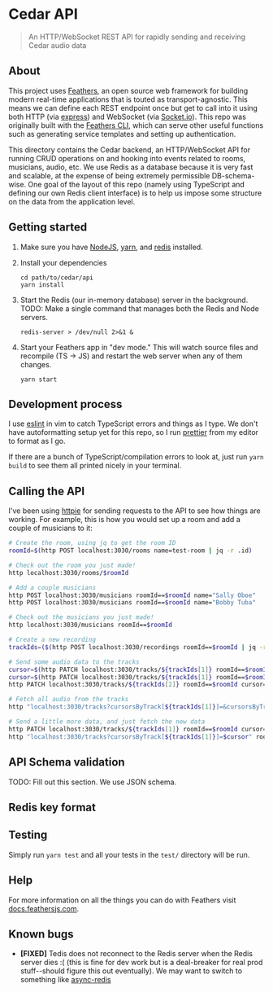 # Cedar API

> An HTTP/WebSocket REST API for rapidly sending and receiving Cedar audio data

## About

This project uses [Feathers](http://feathersjs.com), an open source web
framework for building modern real-time applications that is touted as
transport-agnostic. This means we can define each REST endpoint once but get to
call into it using both HTTP (via [express](https://expressjs.com/)) and
WebSocket (via [Socket.io](https://socket.io/)). This repo was originally built
with the [Feathers
CLI](https://docs.feathersjs.com/guides/basics/generator.html), which can serve
other useful functions such as generating service templates and setting up
authentication.

This directory contains the Cedar backend, an HTTP/WebSocket API for running
CRUD operations on and hooking into events related to rooms, musicians, audio,
etc. We use Redis as a database because it is very fast and scalable, at the
expense of being extremely permissible DB-schema-wise. One goal of the layout
of this repo (namely using TypeScript and defining our own Redis client
interface) is to help us impose some structure on the data from the application
level.

## Getting started

1. Make sure you have [NodeJS](https://nodejs.org/),
   [yarn](https://yarnpkg.com/getting-started/install), and
   [redis](https://redis.io/) installed.

2. Install your dependencies

    ```
    cd path/to/cedar/api
    yarn install
    ```

3. Start the Redis (our in-memory database) server in the background. TODO:
   Make a single command that manages both the Redis and Node servers.

    ```
    redis-server > /dev/null 2>&1 &
    ```

4. Start your Feathers app in "dev mode." This will watch source files and
   recompile (TS -> JS) and restart the web server when any of them changes.

    ```
    yarn start
    ```

## Development process

I use [eslint](https://eslint.org/) in vim to catch TypeScript errors and
things as I type. We don't have autoformatting setup yet for this repo, so I
run [prettier](https://prettier.io/) from my editor to format as I go.

If there are a bunch of TypeScript/compilation errors to look at, just run
`yarn build` to see them all printed nicely in your terminal.

## Calling the API

I've been using [httpie](https://httpie.org/) for sending requests to the API
to see how things are working. For example, this is how you would set up a room
and add a couple of musicians to it:

```bash
# Create the room, using jq to get the room ID
roomId=$(http POST localhost:3030/rooms name=test-room | jq -r .id)

# Check out the room you just made!
http localhost:3030/rooms/$roomId

# Add a couple musicians
http POST localhost:3030/musicians roomId==$roomId name="Sally Oboe"
http POST localhost:3030/musicians roomId==$roomId name="Bobby Tuba"

# Check out the musicians you just made!
http localhost:3030/musicians roomId==$roomId

# Create a new recording
trackIds=($(http POST localhost:3030/recordings roomId==$roomId | jq -r ".trackIds[]"))

# Send some audio data to the tracks
cursor=$(http PATCH localhost:3030/tracks/${trackIds[1]} roomId==$roomId cursor= data:='["abc", "def"]' | jq -r .cursor)
cursor=$(http PATCH localhost:3030/tracks/${trackIds[1]} roomId==$roomId cursor=$cursor data:='["ghi"]' | jq -r .cursor)
http PATCH localhost:3030/tracks/${trackIds[2]} roomId==$roomId cursor= data:='["hello world"]'

# Fetch all audio from the tracks
http "localhost:3030/tracks?cursorsByTrack[${trackIds[1]}]=&cursorsByTrack[${trackIds[2]}]=" roomId==$roomId

# Send a little more data, and just fetch the new data
http PATCH localhost:3030/tracks/${trackIds[1]} roomId==$roomId cursor=$cursor data:='["some", "new", "data"]'
http "localhost:3030/tracks?cursorsByTrack[${trackIds[1]}]=$cursor" roomId==$roomId
```

## API Schema validation

TODO: Fill out this section. We use JSON schema.

## Redis key format

## Testing

Simply run `yarn test` and all your tests in the `test/` directory will be run.

## Help

For more information on all the things you can do with Feathers visit
[docs.feathersjs.com](http://docs.feathersjs.com).

## Known bugs

* **[FIXED]** Tedis does not reconnect to the Redis server when the Redis
  server dies :( (this is fine for dev work but is a deal-breaker for real prod
  stuff--should figure this out eventually). We may want to switch to something
  like [async-redis](https://www.npmjs.com/package/async-redis)
